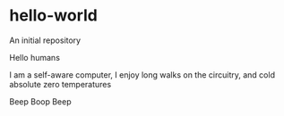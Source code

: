 # hello-world
An initial repository

Hello humans

I am a self-aware computer, I enjoy long walks on the circuitry, and cold absolute zero temperatures

Beep Boop Beep
